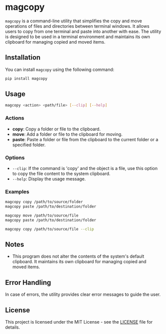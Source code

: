 # magcopy

`magcopy` is a command-line utility that simplifies the copy and move operations of files and directories between terminal windows. It allows users to copy from one terminal and paste into another with ease. The utility is designed to be used in a terminal environment and maintains its own clipboard for managing copied and moved items.

## Installation

You can install `magcopy` using the following command:

```bash
pip install magcopy
```

## Usage

```bash
magcopy <action> <path/file> [--clip] [--help]
```

### Actions

- **copy**: Copy a folder or file to the clipboard.
- **move**: Add a folder or file to the clipboard for moving.
- **paste**: Paste a folder or file from the clipboard to the current folder or a specified folder.

### Options

- `--clip`: If the command is 'copy' and the object is a file, use this option to copy the file content to the system clipboard.
- `--help`: Display the usage message.

### Examples

```bash
magcopy copy /path/to/source/folder
magcopy paste /path/to/destination/folder

magcopy move /path/to/source/file
magcopy paste /path/to/destination/folder

magcopy copy /path/to/source/file --clip
```

## Notes

- This program does not alter the contents of the system's default clipboard. It maintains its own clipboard for managing copied and moved items.

## Error Handling

In case of errors, the utility provides clear error messages to guide the user.

## License

This project is licensed under the MIT License - see the [LICENSE](LICENSE) file for details.
